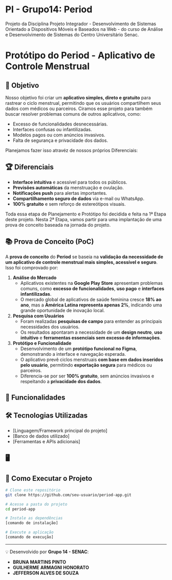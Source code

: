 # PI - Grupo14: Period
Projeto da Disciplina Projeto Integrador - Desenvolvimento de Sistemas Orientado a Dispositivos Móveis e Baseados na Web - do curso de Análise e Desenvolvimento de Sistemas do Centro Universitário Senac.

# Protótipo do Period - Aplicativo de Controle Menstrual

## 🎯 Objetivo
Nosso objetivo foi criar um **aplicativo simples, direto e gratuito** para rastrear o ciclo menstrual, permitindo que os usuários compartilhem seus dados com médicos ou parceiros. Ciramos esse projeto para também buscar resolver problemas comuns de outros aplicativos, como:
- Excesso de funcionalidades desnecessárias.
- Interfaces confusas ou infantilizadas.
- Modelos pagos ou com anúncios invasivos.
- Falta de segurança e privacidade dos dados.

Planejamos fazer isso atravéz de nossos próprios Diferenciais:
## 🏆 Diferenciais
- **Interface intuitiva** e acessível para todos os públicos.
- **Previsões automáticas** da menstruação e ovulação.
- **Notificações push** para alertas importantes.
- **Compartilhamento seguro de dados** via e-mail ou WhatsApp.
- **100% gratuito** e sem reforço de estereótipos visuais.

Toda essa etapa de Planejamento e Protótipo foi decidida e feita na 1ª Etapa deste projeto. Nesta 2ª Etapa, vamos partir para uma implantação de uma prova de conceito baseada na jornada do projeto.

## 📚 Prova de Conceito (PoC)
A **prova de conceito** do **Period** se baseia na **validação da necessidade de um aplicativo de controle menstrual mais simples, acessível e seguro**. Isso foi comprovado por:
1. **Análise do Mercado**
   - Aplicativos existentes na **Google Play Store** apresentam problemas comuns, como **excesso de funcionalidades**, **uso pago** e **interfaces infantilizadas**.
   - O mercado global de aplicativos de saúde feminina cresce **18% ao ano**, mas a **América Latina representa apenas 2%**, indicando uma grande oportunidade de inovação local.
2. **Pesquisa com Usuários**
   - Foram realizadas **pesquisas de campo** para entender as principais necessidades dos usuários.
   - Os resultados apontaram a necessidade de um **design neutro**, **uso intuitivo** e **ferramentas essenciais sem excesso de informações**.
3. **Protótipo e Funcionalidade**
   - Desenvolvimento de um **protótipo funcional no Figma**, demonstrando a interface e navegação esperada.
   - O aplicativo prevê ciclos menstruais **com base em dados inseridos pelo usuário**, permitindo **exportação segura** para médicos ou parceiros.
   - Diferencia-se por ser **100% gratuito**, sem anúncios invasivos e respeitando a **privacidade dos dados**.


## 📱 Funcionalidades
## 🛠 Tecnologias Utilizadas
- [Linguagem/Framework principal do projeto]
- [Banco de dados utilizado]
- [Ferramentas e APIs adicionais]

## 🖥 

## 📌 Como Executar o Projeto
```bash
# Clone este repositório
git clone https://github.com/seu-usuario/period-app.git

# Acesse a pasta do projeto
cd period-app

# Instale as dependências
[comando de instalação]

# Execute a aplicação
[comando de execução]
```
---
💡 Desenvolvido por **Grupo 14 - SENAC**:
- **BRUNA MARTINS PINTO**
- **GUILHERME ARMAGNI HONORATO**
- **JEFFERSON ALVES DE SOUZA**
